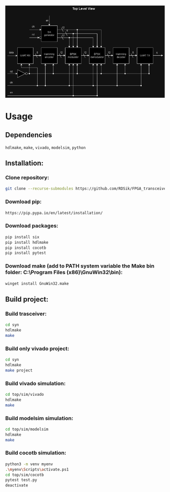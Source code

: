 ![My Image](transeiver.drawio.png)

# Usage

## Dependencies 

`hdlmake`, `make`, `vivado`, `modelsim`, `python`

## Installation:

### Clone repository:
```bash
git clone --recurse-submodules https://github.com/RDSik/FPGA_transceiver.git
```

### Download pip:
```bash
https://pip.pypa.io/en/latest/installation/
```

### Download packages:
```bash
pip install six
pip install hdlmake
pip install cocotb
pip install pytest
```

### Download make (add to PATH system variable the Make bin folder: C:\Program Files (x86)\GnuWin32\bin):
```bash
winget install GnuWin32.make
```

## Build project:

### Build trasceiver:
```bash
cd syn
hdlmake
make
```

### Build only vivado project:
```bash
cd syn
hdlmake
make project
```
### Build vivado simulation:
```bash
cd top/sim/vivado
hdlmake
make
```

### Build modelsim simulation:
```bash
cd top/sim/modelsim
hdlmake
make
```

### Build cocotb simulation:
```bash
python3 -m venv myenv
.\myenv\Scripts\activate.ps1
cd top/sim/cocotb
pytest test.py
deactivate
```
